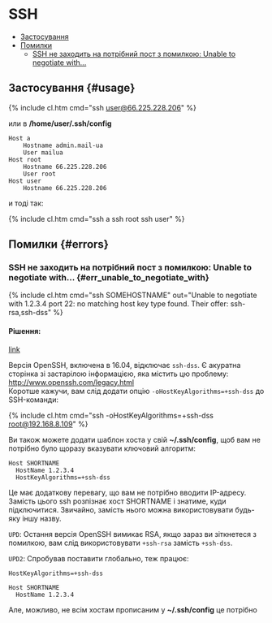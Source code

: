 # SSH

- [Застосування](#usage)
- [Помилки](#errors)
  - [SSH не заходить на потрібний пост з помилкою: Unable to negotiate with...](#err_unable_to_negotiate_with)

## Застосування {#usage}

{% include cl.htm cmd="ssh user@66.225.228.206" %}

или в **/home/user/.ssh/config**

```
Host a
    Hostname admin.mail-ua
    User mailua
Host root
    Hostname 66.225.228.206
    User root
Host user
    Hostname 66.225.228.206
```

и тоді так:

{% include cl.htm cmd="ssh a
ssh root
ssh user" %}

## Помилки {#errors}

### SSH не заходить на потрібний пост з помилкою: Unable to negotiate with...  {#err_unable_to_negotiate_with}

{% include cl.htm cmd="ssh SOMEHOSTNAME"
out="Unable to negotiate with 1.2.3.4 port 22: no matching host key type found. Their offer: ssh-rsa,ssh-dss" %}

#### Рішення:

[link](https://askubuntu.com/questions/836048/ssh-returns-no-matching-host-key-type-found-their-offer-ssh-dss)

Версія OpenSSH, включена в 16.04, відключає `ssh-dss`. Є акуратна сторінка зі застарілою інформацією, яка містить цю проблему: http://www.openssh.com/legacy.html  
Коротше кажучи, вам слід додати опцію `-oHostKeyAlgorithms=+ssh-dss` до SSH-команди:

{% include cl.htm cmd="ssh -oHostKeyAlgorithms=+ssh-dss root@192.168.8.109" %}

Ви також можете додати шаблон хоста у свій **~/.ssh/config**, щоб вам не потрібно було щоразу вказувати ключовий алгоритм:

```
Host SHORTNAME
  HostName 1.2.3.4
  HostKeyAlgorithms=+ssh-dss
```

Це має додаткову перевагу, що вам не потрібно вводити IP-адресу. Замість цього ssh розпізнає хост SHORTNAME і знатиме, куди підключитися. Звичайно, замість нього можна використовувати будь-яку іншу назву.

`UPD`: Остання версія OpenSSH вимикає RSA, якщо зараз ви зіткнетеся з помилкою, вам слід використовувати `+ssh-rsa` замість `+ssh-dss`.

`UPD2`: Спробував поставити глобально, теж працює:

```
HostKeyAlgorithms=+ssh-dss

Host SHORTNAME
  HostName 1.2.3.4
```
Але, можливо, не всім хостам прописаним у **~/.ssh/config** це потрібно
